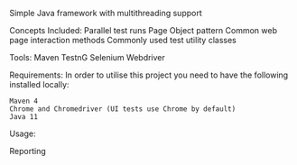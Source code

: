 Simple Java framework with multithreading support

Concepts Included: 
    Parallel test runs
    Page Object pattern
    Common web page interaction methods
    Commonly used test utility classes

Tools:
    Maven
    TestnG
    Selenium Webdriver

Requirements:
    In order to utilise this project you need to have the following installed locally:

    Maven 4
    Chrome and Chromedriver (UI tests use Chrome by default)
    Java 11


Usage:


Reporting
